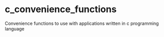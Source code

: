 c_convenience_functions
=======================

Convenience functions to use with applications written in c programming language
